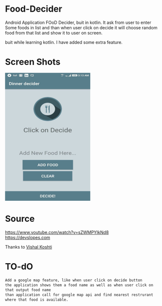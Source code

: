 # Food-Decider
Android Application FOoD Decider, buit in kotlin.
It ask from user to enter Some foods in list and than when user click on decide it will choose random food from that list and show it to user on screen.

buit while learning kotlin.
I have added some extra feature.

# Screen Shots </br>
<IMG src="ss.jpeg" height="420px" width="280px" alt="screenshot"/>

# Source
https://www.youtube.com/watch?v=sZWMPYIkNd8 </br>
https://devslopes.com

Thanks to [Vishal Koshti](https://github.com/vkoshti)

# TO-dO
```
Add a google map feature, like when user click on decide button
the application shows them a food name as well as when user click on that output food name
than application call for google map api and find nearest restrurant where that food is available.
```
